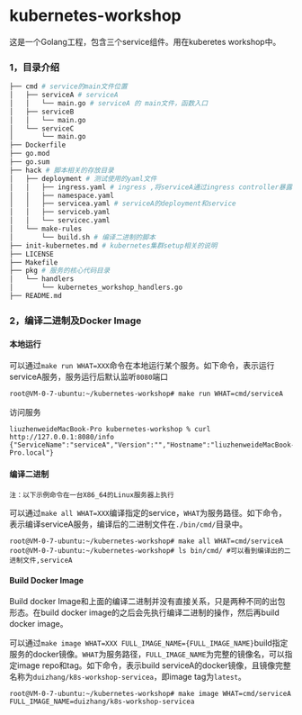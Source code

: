 # kubernetes-workshop

这是一个Golang工程，包含三个service组件。用在kuberetes workshop中。

### 1，目录介绍

```bash
├── cmd # service的main文件位置
│   ├── serviceA # serviceA
│   │   └── main.go # serviceA 的 main文件，函数入口
│   ├── serviceB
│   │   └── main.go
│   └── serviceC
│       └── main.go
├── Dockerfile
├── go.mod
├── go.sum
├── hack # 脚本相关的存放目录
│   ├── deployment # 测试使用的yaml文件
│   │   ├── ingress.yaml # ingress ,将serviceA通过ingress controller暴露出去
│   │   ├── namespace.yaml
│   │   ├── servicea.yaml # serviceA的deployment和service
│   │   ├── serviceb.yaml
│   │   └── servicec.yaml
│   └── make-rules
│       └── build.sh # 编译二进制的脚本
├── init-kubernetes.md # kubernetes集群setup相关的说明
├── LICENSE
├── Makefile
├── pkg # 服务的核心代码目录
│   └── handlers
│       └── kubernetes_workshop_handlers.go
├── README.md
```

### 2，编译二进制及Docker Image

#### 本地运行

可以通过`make run WHAT=XXX`命令在本地运行某个服务。如下命令，表示运行serviceA服务，服务运行后默认监听`8080`端口

```bash
root@VM-0-7-ubuntu:~/kubernetes-workshop# make run WHAT=cmd/serviceA
```

访问服务

```shell
liuzhenweideMacBook-Pro kubernetes-workshop % curl http://127.0.0.1:8080/info
{"ServiceName":"serviceA","Version":"","Hostname":"liuzhenweideMacBook-Pro.local"}
```

#### 编译二进制

`注：以下示例命令在一台X86_64的Linux服务器上执行`

可以通过`make all WHAT=XXX`编译指定的service，`WHAT`为服务路径。如下命令，表示编译serviceA服务，编译后的二进制文件在`./bin/cmd/`目录中。

```shell
root@VM-0-7-ubuntu:~/kubernetes-workshop# make all WHAT=cmd/serviceA
root@VM-0-7-ubuntu:~/kubernetes-workshop# ls bin/cmd/ #可以看到编译出的二进制文件,serviceA
```

#### Build Docker Image

Build docker Image和上面的编译二进制并没有直接关系，只是两种不同的出包形态。在build docker image的之后会先执行编译二进制的操作，然后再build docker image。

可以通过`make image WHAT=XXX FULL_IMAGE_NAME={FULL_IMAGE_NAME}`build指定服务的docker镜像。`WHAT`为服务路径，`FULL_IMAGE_NAME`为完整的镜像名，可以指定image repo和tag。如下命令，表示build serviceA的docker镜像，且镜像完整名称为`duizhang/k8s-workshop-servicea`，即image tag为`latest`。

```shell
root@VM-0-7-ubuntu:~/kubernetes-workshop# make image WHAT=cmd/serviceA FULL_IMAGE_NAME=duizhang/k8s-workshop-servicea
```



